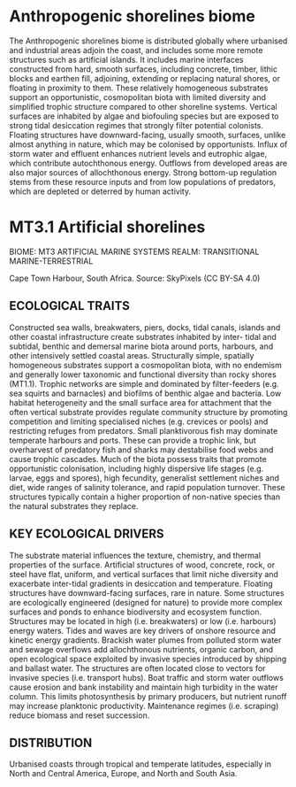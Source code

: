 # Anthropogenic shorelines biome

The Anthropogenic shorelines biome is distributed globally where urbanised and industrial areas adjoin the coast, and includes some more remote structures such as artificial islands. It includes marine interfaces constructed from hard, smooth surfaces, including concrete, timber, lithic blocks and earthen fill, adjoining, extending or replacing natural shores, or floating
in proximity to them. These relatively homogeneous substrates support an opportunistic, cosmopolitan biota with limited diversity and simplified trophic structure compared to other shoreline systems. Vertical surfaces are inhabited by algae and biofouling species but are exposed to strong tidal desiccation regimes that strongly filter potential colonists. Floating structures have downward-facing, usually smooth, surfaces, unlike almost anything in nature, which may be colonised by opportunists.
Influx of storm water and effluent enhances nutrient levels
and eutrophic algae, which contribute autochthonous energy. Outflows from developed areas are also major sources of allochthonous energy. Strong bottom-up regulation stems from these resource inputs and from low populations of predators, which are depleted or deterred by human activity.

# MT3.1 Artificial shorelines

BIOME: MT3 ARTIFICIAL MARINE SYSTEMS
REALM: TRANSITIONAL MARINE-TERRESTRIAL

Cape Town Harbour, South Africa. Source: SkyPixels (CC BY-SA 4.0)

## ECOLOGICAL TRAITS

Constructed sea walls,
breakwaters, piers, docks, tidal canals, islands and other coastal infrastructure create substrates inhabited by inter-
tidal and subtidal, benthic and demersal marine biota around ports, harbours, and other intensively settled coastal areas. Structurally simple, spatially homogeneous substrates support a cosmopolitan biota, with no endemism and generally lower taxonomic and functional diversity than rocky shores (MT1.1). Trophic networks are simple and dominated by filter-feeders (e.g. sea squirts and barnacles) and biofilms of benthic algae and bacteria. Low habitat heterogeneity and the small surface area for attachment that the often vertical substrate provides regulate community structure by promoting competition and limiting specialised niches (e.g. crevices or pools) and restricting refuges from predators. Small planktivorous fish may dominate temperate harbours and ports. These can provide a trophic link, but overharvest of predatory fish and sharks may destabilise food webs and cause trophic cascades. Much of the biota possess traits that promote opportunistic colonisation, including highly dispersive life stages (e.g. larvae, eggs and spores), high fecundity, generalist settlement niches and diet, wide ranges
of salinity tolerance, and rapid population turnover. These structures typically contain a higher proportion of non-native species than the natural substrates they replace.

## KEY ECOLOGICAL DRIVERS

The substrate material influences the texture, chemistry, and thermal properties of the surface. Artificial structures of wood, concrete, rock, or steel have flat, uniform, and vertical surfaces that limit niche diversity and exacerbate inter-tidal gradients in desiccation and temperature. Floating structures have downward-facing surfaces, rare in nature. Some structures are ecologically engineered (designed for nature) to provide more complex surfaces and ponds to enhance biodiversity and ecosystem function. Structures may be located in high (i.e. breakwaters) or low (i.e. harbours) energy waters. Tides and waves are key drivers of onshore resource and kinetic energy gradients. Brackish water plumes from polluted storm water and sewage overflows add allochthonous nutrients, organic carbon, and open ecological space exploited by invasive species introduced by shipping and ballast water. The structures are often located close to vectors for invasive species (i.e. transport hubs).
Boat traffic and storm water outflows cause erosion and bank instability and maintain high turbidity in the water column. This limits photosynthesis by primary producers, but nutrient runoff may increase planktonic productivity. Maintenance regimes (i.e. scraping) reduce biomass and reset succession.

## DISTRIBUTION

Urbanised coasts through tropical and temperate latitudes, especially in North and Central America, Europe, and North and South Asia.
